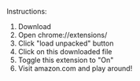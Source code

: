 Instructions:
1. Download
2. Open chrome://extensions/
3. Click "load unpacked" button
4. Click on this downloaded file
5. Toggle this extension to "On"
6. Visit amazon.com and play around!
